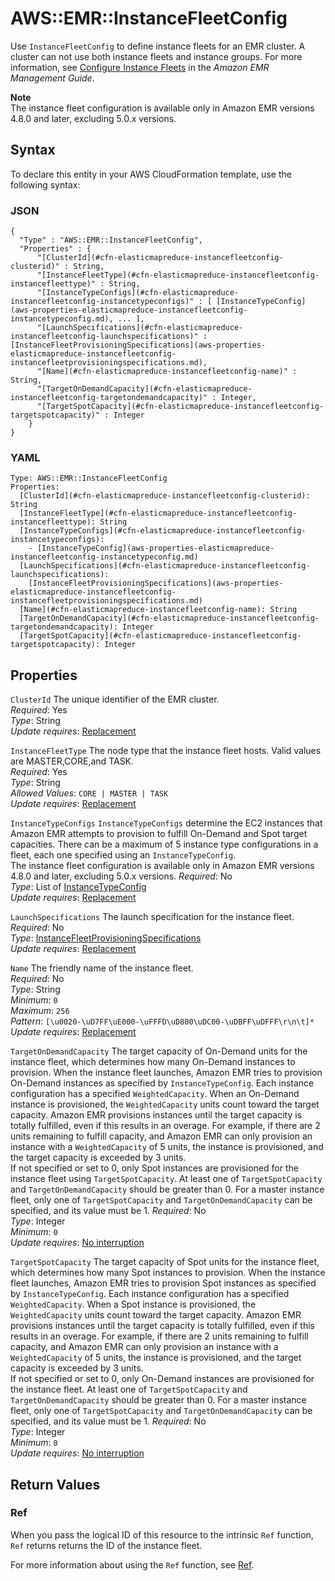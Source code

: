 # AWS::EMR::InstanceFleetConfig<a name="aws-resource-elasticmapreduce-instancefleetconfig"></a>

Use `InstanceFleetConfig` to define instance fleets for an EMR cluster\. A cluster can not use both instance fleets and instance groups\. For more information, see [Configure Instance Fleets](https://docs.aws.amazon.com/emr/latest/ManagementGuide/emr-instance-group-configuration.html) in the *Amazon EMR Management Guide*\. 

**Note**  
The instance fleet configuration is available only in Amazon EMR versions 4\.8\.0 and later, excluding 5\.0\.x versions\.

## Syntax<a name="aws-resource-elasticmapreduce-instancefleetconfig-syntax"></a>

To declare this entity in your AWS CloudFormation template, use the following syntax:

### JSON<a name="aws-resource-elasticmapreduce-instancefleetconfig-syntax.json"></a>

```
{
  "Type" : "AWS::EMR::InstanceFleetConfig",
  "Properties" : {
      "[ClusterId](#cfn-elasticmapreduce-instancefleetconfig-clusterid)" : String,
      "[InstanceFleetType](#cfn-elasticmapreduce-instancefleetconfig-instancefleettype)" : String,
      "[InstanceTypeConfigs](#cfn-elasticmapreduce-instancefleetconfig-instancetypeconfigs)" : [ [InstanceTypeConfig](aws-properties-elasticmapreduce-instancefleetconfig-instancetypeconfig.md), ... ],
      "[LaunchSpecifications](#cfn-elasticmapreduce-instancefleetconfig-launchspecifications)" : [InstanceFleetProvisioningSpecifications](aws-properties-elasticmapreduce-instancefleetconfig-instancefleetprovisioningspecifications.md),
      "[Name](#cfn-elasticmapreduce-instancefleetconfig-name)" : String,
      "[TargetOnDemandCapacity](#cfn-elasticmapreduce-instancefleetconfig-targetondemandcapacity)" : Integer,
      "[TargetSpotCapacity](#cfn-elasticmapreduce-instancefleetconfig-targetspotcapacity)" : Integer
    }
}
```

### YAML<a name="aws-resource-elasticmapreduce-instancefleetconfig-syntax.yaml"></a>

```
Type: AWS::EMR::InstanceFleetConfig
Properties: 
  [ClusterId](#cfn-elasticmapreduce-instancefleetconfig-clusterid): String
  [InstanceFleetType](#cfn-elasticmapreduce-instancefleetconfig-instancefleettype): String
  [InstanceTypeConfigs](#cfn-elasticmapreduce-instancefleetconfig-instancetypeconfigs): 
    - [InstanceTypeConfig](aws-properties-elasticmapreduce-instancefleetconfig-instancetypeconfig.md)
  [LaunchSpecifications](#cfn-elasticmapreduce-instancefleetconfig-launchspecifications): 
    [InstanceFleetProvisioningSpecifications](aws-properties-elasticmapreduce-instancefleetconfig-instancefleetprovisioningspecifications.md)
  [Name](#cfn-elasticmapreduce-instancefleetconfig-name): String
  [TargetOnDemandCapacity](#cfn-elasticmapreduce-instancefleetconfig-targetondemandcapacity): Integer
  [TargetSpotCapacity](#cfn-elasticmapreduce-instancefleetconfig-targetspotcapacity): Integer
```

## Properties<a name="aws-resource-elasticmapreduce-instancefleetconfig-properties"></a>

`ClusterId`  <a name="cfn-elasticmapreduce-instancefleetconfig-clusterid"></a>
The unique identifier of the EMR cluster\.  
*Required*: Yes  
*Type*: String  
*Update requires*: [Replacement](https://docs.aws.amazon.com/AWSCloudFormation/latest/UserGuide/using-cfn-updating-stacks-update-behaviors.html#update-replacement)

`InstanceFleetType`  <a name="cfn-elasticmapreduce-instancefleetconfig-instancefleettype"></a>
The node type that the instance fleet hosts\. Valid values are MASTER,CORE,and TASK\.  
*Required*: Yes  
*Type*: String  
*Allowed Values*: `CORE | MASTER | TASK`  
*Update requires*: [Replacement](https://docs.aws.amazon.com/AWSCloudFormation/latest/UserGuide/using-cfn-updating-stacks-update-behaviors.html#update-replacement)

`InstanceTypeConfigs`  <a name="cfn-elasticmapreduce-instancefleetconfig-instancetypeconfigs"></a>
`InstanceTypeConfigs` determine the EC2 instances that Amazon EMR attempts to provision to fulfill On\-Demand and Spot target capacities\. There can be a maximum of 5 instance type configurations in a fleet, each one specified using an `InstanceTypeConfig`\.  
The instance fleet configuration is available only in Amazon EMR versions 4\.8\.0 and later, excluding 5\.0\.x versions\.
*Required*: No  
*Type*: List of [InstanceTypeConfig](aws-properties-elasticmapreduce-instancefleetconfig-instancetypeconfig.md)  
*Update requires*: [Replacement](https://docs.aws.amazon.com/AWSCloudFormation/latest/UserGuide/using-cfn-updating-stacks-update-behaviors.html#update-replacement)

`LaunchSpecifications`  <a name="cfn-elasticmapreduce-instancefleetconfig-launchspecifications"></a>
The launch specification for the instance fleet\.  
*Required*: No  
*Type*: [InstanceFleetProvisioningSpecifications](aws-properties-elasticmapreduce-instancefleetconfig-instancefleetprovisioningspecifications.md)  
*Update requires*: [Replacement](https://docs.aws.amazon.com/AWSCloudFormation/latest/UserGuide/using-cfn-updating-stacks-update-behaviors.html#update-replacement)

`Name`  <a name="cfn-elasticmapreduce-instancefleetconfig-name"></a>
The friendly name of the instance fleet\.  
*Required*: No  
*Type*: String  
*Minimum*: `0`  
*Maximum*: `256`  
*Pattern*: `[\u0020-\uD7FF\uE000-\uFFFD\uD800\uDC00-\uDBFF\uDFFF\r\n\t]*`  
*Update requires*: [Replacement](https://docs.aws.amazon.com/AWSCloudFormation/latest/UserGuide/using-cfn-updating-stacks-update-behaviors.html#update-replacement)

`TargetOnDemandCapacity`  <a name="cfn-elasticmapreduce-instancefleetconfig-targetondemandcapacity"></a>
The target capacity of On\-Demand units for the instance fleet, which determines how many On\-Demand instances to provision\. When the instance fleet launches, Amazon EMR tries to provision On\-Demand instances as specified by `InstanceTypeConfig`\. Each instance configuration has a specified `WeightedCapacity`\. When an On\-Demand instance is provisioned, the `WeightedCapacity` units count toward the target capacity\. Amazon EMR provisions instances until the target capacity is totally fulfilled, even if this results in an overage\. For example, if there are 2 units remaining to fulfill capacity, and Amazon EMR can only provision an instance with a `WeightedCapacity` of 5 units, the instance is provisioned, and the target capacity is exceeded by 3 units\.  
If not specified or set to 0, only Spot instances are provisioned for the instance fleet using `TargetSpotCapacity`\. At least one of `TargetSpotCapacity` and `TargetOnDemandCapacity` should be greater than 0\. For a master instance fleet, only one of `TargetSpotCapacity` and `TargetOnDemandCapacity` can be specified, and its value must be 1\.
*Required*: No  
*Type*: Integer  
*Minimum*: `0`  
*Update requires*: [No interruption](https://docs.aws.amazon.com/AWSCloudFormation/latest/UserGuide/using-cfn-updating-stacks-update-behaviors.html#update-no-interrupt)

`TargetSpotCapacity`  <a name="cfn-elasticmapreduce-instancefleetconfig-targetspotcapacity"></a>
The target capacity of Spot units for the instance fleet, which determines how many Spot instances to provision\. When the instance fleet launches, Amazon EMR tries to provision Spot instances as specified by `InstanceTypeConfig`\. Each instance configuration has a specified `WeightedCapacity`\. When a Spot instance is provisioned, the `WeightedCapacity` units count toward the target capacity\. Amazon EMR provisions instances until the target capacity is totally fulfilled, even if this results in an overage\. For example, if there are 2 units remaining to fulfill capacity, and Amazon EMR can only provision an instance with a `WeightedCapacity` of 5 units, the instance is provisioned, and the target capacity is exceeded by 3 units\.  
If not specified or set to 0, only On\-Demand instances are provisioned for the instance fleet\. At least one of `TargetSpotCapacity` and `TargetOnDemandCapacity` should be greater than 0\. For a master instance fleet, only one of `TargetSpotCapacity` and `TargetOnDemandCapacity` can be specified, and its value must be 1\.
*Required*: No  
*Type*: Integer  
*Minimum*: `0`  
*Update requires*: [No interruption](https://docs.aws.amazon.com/AWSCloudFormation/latest/UserGuide/using-cfn-updating-stacks-update-behaviors.html#update-no-interrupt)

## Return Values<a name="aws-resource-elasticmapreduce-instancefleetconfig-return-values"></a>

### Ref<a name="aws-resource-elasticmapreduce-instancefleetconfig-return-values-ref"></a>

When you pass the logical ID of this resource to the intrinsic `Ref` function, `Ref` returns returns the ID of the instance fleet\.

For more information about using the `Ref` function, see [Ref](https://docs.aws.amazon.com/AWSCloudFormation/latest/UserGuide/intrinsic-function-reference-ref.html)\.